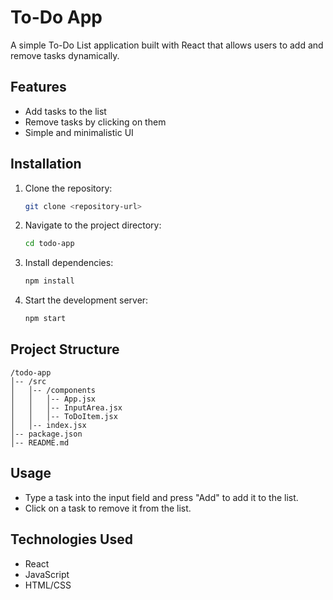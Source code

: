 # To-Do App

A simple To-Do List application built with React that allows users to add and remove tasks dynamically.

## Features
- Add tasks to the list
- Remove tasks by clicking on them
- Simple and minimalistic UI

## Installation
1. Clone the repository:
   ```sh
   git clone <repository-url>
   ```
2. Navigate to the project directory:
   ```sh
   cd todo-app
   ```
3. Install dependencies:
   ```sh
   npm install
   ```
4. Start the development server:
   ```sh
   npm start
   ```

## Project Structure
```
/todo-app
│-- /src
│   │-- /components
│   │   │-- App.jsx
│   │   │-- InputArea.jsx
│   │   │-- ToDoItem.jsx
│   │-- index.jsx
│-- package.json
│-- README.md
```

## Usage
- Type a task into the input field and press "Add" to add it to the list.
- Click on a task to remove it from the list.

## Technologies Used
- React
- JavaScript
- HTML/CSS
